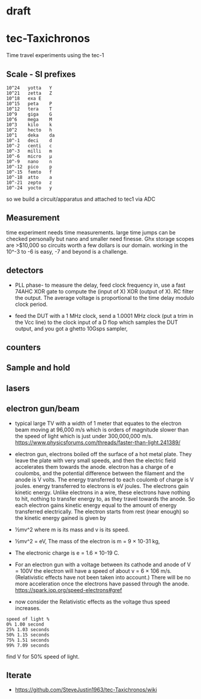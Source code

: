 # draft

# tec-Taxichronos
Time travel experiments using the tec-1
 


## Scale - SI prefixes
```
10^24	yotta	Y
10^21	zetta	Z
10^18	exa	E
10^15	peta	P
10^12	tera	T
10^9	giga	G
10^6	mega	M
10^3	kilo	k
10^2	hecto	h
10^1	deka	da
10^-1	deci	d
10^-2	centi	c
10^-3	milli	m
10^-6	micro	µ
10^-9	nano	n
10^-12	pico	p
10^-15	femto	f
10^-18	atto	a
10^-21	zepto	z
10^-24	yocto	y
```

so we build a circuit/apparatus and attached to tec1 via ADC 

## Measurement
time experiment needs time measurements. large time jumps can be checked personally but nano and smaller need finesse.
Ghx storage scopes are >$10,000 so circuits worth a few dollars is our domain. working in the 10^-3 to -6 is easy, -7 and beyond is a challenge.


## detectors 
- PLL phase- to measure the delay, feed clock frequency in, use a fast 74AHC XOR gate to compute the (input of X) XOR (output of X). RC filter the output. The average voltage is proportional to the time delay modulo clock period.

- feed the DUT with a 1 MHz clock, send a 1.0001 MHz clock (put a trim in the Vcc line) to the clock input of a D flop which samples the DUT output, and you got a ghetto 10Gsps sampler, 

## counters
## Sample and hold
## lasers
## electron gun/beam
- typical large TV with a width of 1 meter that equates to the electron beam moving at 96,000 m/s which is orders of magnitude slower than the speed of light which is just under 300,000,000 m/s. https://www.physicsforums.com/threads/faster-than-light.241389/
- electron gun, electrons boiled off the surface of a hot metal plate. They leave the plate with very small speeds, and then the electric field accelerates them towards the anode.  electron has a charge of e coulombs, and the potential difference between the filament and the anode is V volts. The energy transferred to each coulomb of charge is V joules.  energy transferred to electrons is eV joules. The electrons gain kinetic energy. Unlike electrons in a wire, these electrons have nothing to hit, nothing to transfer energy to, as they travel towards the anode. So each electron gains kinetic energy equal to the amount of energy transferred electrically. The electron starts from rest (near enough) so the kinetic energy gained is given by 
- ½mv^2 where m is its mass and v is its speed. 
- ½mv^2 = eV, The mass of the electron is m = 9 × 10-31 kg, 
- The electronic charge is e = 1.6 × 10-19 C. 
- For an electron gun with a voltage between its cathode and anode of V = 100V the electron will have a speed of about v = 6 × 106 m/s. (Relativistic effects have not been taken into account.) There will be no more acceleration once the electrons have passed through the anode. https://spark.iop.org/speed-electrons#gref


- now consider the Relativistic effects as the voltage thus speed increases.
```
speed of light %
0% 1.00 second
25% 1.03 seconds
50% 1.15 seconds
75% 1.51 seconds
99% 7.09 seconds
```
find V for 50% speed of light.

## Iterate
- https://github.com/SteveJustin1963/tec-Taxichronos/wiki
